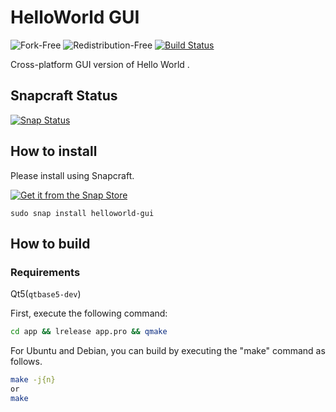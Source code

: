 # HelloWorld GUI
![Fork-Free](https://img.shields.io/badge/Fork-Free-brightgreen)
![Redistribution-Free](https://img.shields.io/badge/Redistribution-Free-brightgreen)
[![Build Status](https://travis-ci.com/enjoysoftware/helloworld-gui.svg?branch=master)](https://travis-ci.com/enjoysoftware/helloworld-gui)

Cross-platform GUI version of Hello World .
## Snapcraft Status
[![Snap Status](https://build.snapcraft.io/badge/enjoysoftware/helloworld-gui.svg)](https://build.snapcraft.io/user/enjoysoftware/helloworld-gui)
## How to install
Please install using Snapcraft.

[![Get it from the Snap Store](https://snapcraft.io/static/images/badges/en/snap-store-black.svg)](https://snapcraft.io/helloworld-gui)
```
sudo snap install helloworld-gui
```
## How to build
### Requirements

Qt5(`qtbase5-dev`)

First, execute the following command:
```bash
cd app && lrelease app.pro && qmake
```
For Ubuntu and Debian, you can build by executing the "make" command as follows.
```bash
make -j{n}
or
make
```
